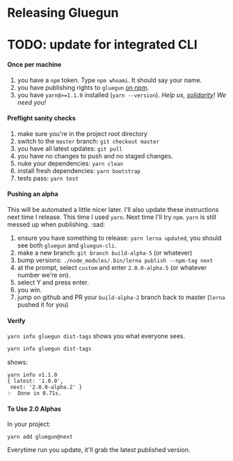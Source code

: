 # Releasing Gluegun

# TODO: update for integrated CLI

#### Once per machine

1. you have a `npm` token. Type `npm whoami`. It should say your name.
1. you have publishing rights to `gluegun` [on npm](https://www.npmjs.com/package/gluegun).
1. you have `yarn@>=1.1.0` installed (`yarn --version`). _Help us, [solidarity](https://github.com/infinitered/solidarity)! We need you!_

#### Preflight sanity checks

1. make sure you're in the project root directory
1. switch to the `master` branch: `git checkout master`
1. you have all latest updates: `git pull`
1. you have no changes to push and no staged changes.
1. nuke your dependencies: `yarn clean`
1. install fresh dependencies: `yarn bootstrap`
1. tests pass: `yarn test`

#### Pushing an alpha

This will be automated a little nicer later. I'll also update these instructions next time I release.  This time I used `yarn`.  Next time I'll try `npm`.  `yarn` is still messed up when publishing. :sad:

1. ensure you have something to release: `yarn lerna updated`, you should see both `gluegun` and `gluegun-cli`.
1. make a new branch: `git branch build-alpha-5` (or whatever)
1. bump versions: `./node_modules/.bin/lerna publish --npm-tag next`
1. at the prompt, select `custom` and enter `2.0.0-alpha.5` (or whatever number we're on).
1. select Y and press enter.
1. you win.
1. jump on github and PR your `build-alpha-2` branch back to master (`lerna` pushed it for you)


#### Verify

`yarn info gluegun dist-tags` shows you what everyone sees.

```sh
yarn info gluegun dist-tags
```
shows:
```
yarn info v1.1.0
{ latest: '1.0.0',
 next: '2.0.0-alpha.2' }
✨  Done in 0.71s.
```

#### To Use 2.0 Alphas

In your project:

`yarn add gluegun@next`

Everytime run you update, it'll grab the latest published version.
